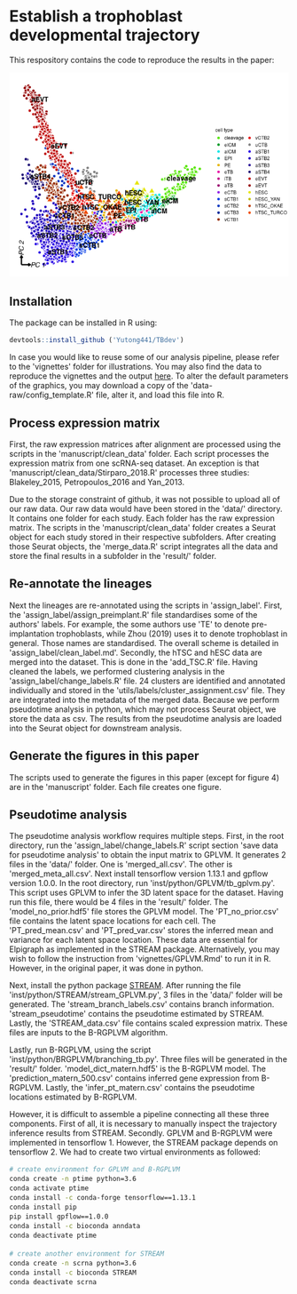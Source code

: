 # Establish a trophoblast developmental trajectory

This respository contains the code to reproduce the results in the paper:

![](vignettes/TB_trajectory.png)

## Installation
The package can be installed in R using:
```r
devtools::install_github ('Yutong441/TBdev')
```

In case you would like to reuse some of our analysis pipeline, please refer to
the 'vignettes' folder for illustrations.
You may also find the data to reproduce the vignettes and the output [here](https://drive.google.com/drive/folders/1Jz2s33SLmvtXisVPTwNZtDBU4uvEInax?usp=sharing).
To alter the default parameters of the graphics, you may download a copy of the
'data-raw/config_template.R' file, alter it, and load this file into R.

## Process expression matrix
First, the raw expression matrices after alignment are processed using the
scripts in the 'manuscript/clean_data' folder. Each script processes the
expression matrix from one scRNA-seq dataset. An exception is that
'manuscript/clean_data/Stirparo_2018.R' processes three studies: Blakeley_2015,
Petropoulos_2016 and Yan_2013. 

Due to the storage constraint of github, it was not possible to upload all of
our raw data. Our raw data would have been stored in the 'data/' directory. It
contains one folder for each study. Each folder has the raw expression matrix.
The scripts in the 'manuscript/clean_data' folder creates a Seurat object for
each study stored in their respective subfolders. After creating those Seurat
objects, the 'merge_data.R' script integrates all the data and store the final
results in a subfolder in the 'result/' folder.

## Re-annotate the lineages
Next the lineages are re-annotated using the scripts in 'assign_label'. First,
the 'assign_label/assign_preimplant.R' file standardises some of the authors'
labels. For example, the some authors use 'TE' to denote pre-implantation
trophoblasts, while Zhou (2019) uses it to denote trophoblast in general. Those
names are standardised. The overall scheme is detailed in
'assign_label/clean_label.md'. Secondly, the hTSC and hESC data are merged into
the dataset. This is done in the 'add_TSC.R' file. Having cleaned the labels,
we performed clustering analysis in the 'assign_label/change_labels.R' file. 24
clusters are identified and annotated individually and stored in the
'utils/labels/cluster_assignment.csv' file. They are integrated into the
metadata of the merged data.  Because we perform pseudotime analysis in python,
which may not process Seurat object, we store the data as csv. The results from
the pseudotime analysis are loaded into the Seurat object for downstream
analysis.

## Generate the figures in this paper
The scripts used to generate the figures in this paper (except for figure 4)
are in the 'manuscript' folder. Each file creates one figure.

## Pseudotime analysis
The pseudotime analysis workflow requires multiple steps. First, in the root
directory, run the 'assign_label/change_labels.R' script section 'save data for
pseudotime analysis' to obtain the input matrix to GPLVM. It generates 2 files
in the 'data/' folder. One is 'merged_all.csv'. The other is
'merged_meta_all.csv'. Next install tensorflow version 1.13.1 and gpflow
version 1.0.0. In the root directory, run 'inst/python/GPLVM/tb_gplvm.py'. This
script uses GPLVM to infer the 3D latent space for the dataset. Having run this
file, there would be 4 files in the 'result/' folder.  The
'model_no_prior.hdf5' file stores the GPLVM model. The 'PT_no_prior.csv' file
contains the latent space locations for each cell. The 'PT_pred_mean.csv' and
'PT_pred_var.csv' stores the inferred mean and variance for each latent space
location. These data are essential for Elpigraph as implemented in the STREAM
package. Alternatively, you may wish to follow the instruction from
'vignettes/GPLVM.Rmd' to run it in R. However, in the original paper, it was
done in python.

Next, install the python package [STREAM](https://github.com/pinellolab/STREAM). 
After running the file 'inst/python/STREAM/stream_GPLVM.py', 3 files in the
'data/' folder will be generated. The 'stream_branch_labels.csv' contains
branch information. 'stream_pseudotime' contains the pseudotime estimated by
STREAM. Lastly, the 'STREAM_data.csv' file contains scaled expression matrix.
These files are inputs to the B-RGPLVM algorithm.

Lastly, run B-RGPLVM, using the script 'inst/python/BRGPLVM/branching_tb.py'.
Three files will be generated in the 'result/' folder.
'model_dict_matern.hdf5' is the B-RGPLVM model. The 'prediction_matern_500.csv'
contains inferred gene expression from B-RGPLVM. Lastly, the
'infer_pt_matern.csv' contains the pseudotime locations estimated by B-RGPLVM.

However, it is difficult to assemble a pipeline connecting all these three
components. First of all, it is necessary to manually inspect the trajectory
inference results from STREAM. Secondly. GPLVM and B-RGPLVM were implemented in
tensorflow 1. However, the STREAM package depends on tensorflow 2. We had to
create two virtual environments as followed:

```bash
# create environment for GPLVM and B-RGPLVM
conda create -n ptime python=3.6
conda activate ptime
conda install -c conda-forge tensorflow==1.13.1
conda install pip
pip install gpflow==1.0.0
conda install -c bioconda anndata
conda deactivate ptime

# create another environment for STREAM
conda create -n scrna python=3.6
conda install -c bioconda STREAM
conda deactivate scrna
```
